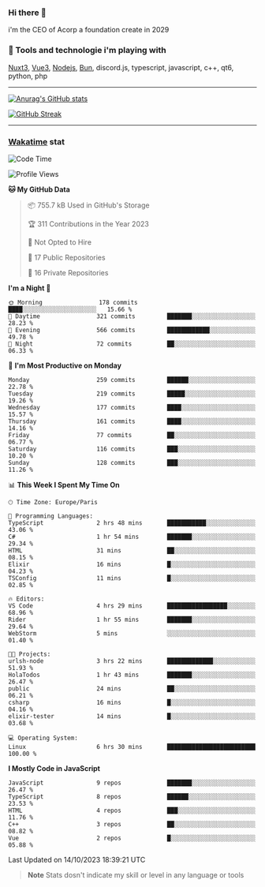 ### Hi there 👋

i'm the CEO of Acorp a foundation create in 2029  

### 🧰 Tools and technologie i'm playing with

[Nuxt3](https://nuxt.com), [Vue3](https://vuejs.org/), [Nodejs](https://nodejs.org), [Bun](https://bun.sh/), discord.js, typescript, javascript, c++, qt6, python, php

---

[![Anurag's GitHub stats](https://github-readme-stats.vercel.app/api?username=ackimixs&show_icons=true&theme=github_dark&count_private=true)](https://www.ackimixs.xyz)

[![GitHub Streak](https://github-readme-streak-stats.herokuapp.com?user=Ackimixs&theme=github-dark-blue&date_format=j%20M%5B%20Y%5D&mode=weekly)](https://git.io/streak-stats)

---
 
 ### [Wakatime](https://wakatime.com/) stat

<!--START_SECTION:waka-->
![Code Time](http://img.shields.io/badge/Code%20Time-800%20hrs%2023%20mins-blue)

![Profile Views](http://img.shields.io/badge/Profile%20Views-0-blue)

**🐱 My GitHub Data** 

> 📦 755.7 kB Used in GitHub's Storage 
 > 
> 🏆 311 Contributions in the Year 2023
 > 
> 🚫 Not Opted to Hire
 > 
> 📜 17 Public Repositories 
 > 
> 🔑 16 Private Repositories 
 > 
**I'm a Night 🦉** 

```text
🌞 Morning                178 commits         ████░░░░░░░░░░░░░░░░░░░░░   15.66 % 
🌆 Daytime                321 commits         ███████░░░░░░░░░░░░░░░░░░   28.23 % 
🌃 Evening                566 commits         ████████████░░░░░░░░░░░░░   49.78 % 
🌙 Night                  72 commits          ██░░░░░░░░░░░░░░░░░░░░░░░   06.33 % 
```
📅 **I'm Most Productive on Monday** 

```text
Monday                   259 commits         ██████░░░░░░░░░░░░░░░░░░░   22.78 % 
Tuesday                  219 commits         █████░░░░░░░░░░░░░░░░░░░░   19.26 % 
Wednesday                177 commits         ████░░░░░░░░░░░░░░░░░░░░░   15.57 % 
Thursday                 161 commits         ████░░░░░░░░░░░░░░░░░░░░░   14.16 % 
Friday                   77 commits          ██░░░░░░░░░░░░░░░░░░░░░░░   06.77 % 
Saturday                 116 commits         ███░░░░░░░░░░░░░░░░░░░░░░   10.20 % 
Sunday                   128 commits         ███░░░░░░░░░░░░░░░░░░░░░░   11.26 % 
```


📊 **This Week I Spent My Time On** 

```text
🕑︎ Time Zone: Europe/Paris

💬 Programming Languages: 
TypeScript               2 hrs 48 mins       ███████████░░░░░░░░░░░░░░   43.06 % 
C#                       1 hr 54 mins        ███████░░░░░░░░░░░░░░░░░░   29.34 % 
HTML                     31 mins             ██░░░░░░░░░░░░░░░░░░░░░░░   08.15 % 
Elixir                   16 mins             █░░░░░░░░░░░░░░░░░░░░░░░░   04.23 % 
TSConfig                 11 mins             █░░░░░░░░░░░░░░░░░░░░░░░░   02.85 % 

🔥 Editors: 
VS Code                  4 hrs 29 mins       █████████████████░░░░░░░░   68.96 % 
Rider                    1 hr 55 mins        ███████░░░░░░░░░░░░░░░░░░   29.64 % 
WebStorm                 5 mins              ░░░░░░░░░░░░░░░░░░░░░░░░░   01.40 % 

🐱‍💻 Projects: 
urlsh-node               3 hrs 22 mins       █████████████░░░░░░░░░░░░   51.93 % 
HolaTodos                1 hr 43 mins        ███████░░░░░░░░░░░░░░░░░░   26.47 % 
public                   24 mins             ██░░░░░░░░░░░░░░░░░░░░░░░   06.21 % 
csharp                   16 mins             █░░░░░░░░░░░░░░░░░░░░░░░░   04.16 % 
elixir-tester            14 mins             █░░░░░░░░░░░░░░░░░░░░░░░░   03.68 % 

💻 Operating System: 
Linux                    6 hrs 30 mins       █████████████████████████   100.00 % 
```

**I Mostly Code in JavaScript** 

```text
JavaScript               9 repos             ███████░░░░░░░░░░░░░░░░░░   26.47 % 
TypeScript               8 repos             ██████░░░░░░░░░░░░░░░░░░░   23.53 % 
HTML                     4 repos             ███░░░░░░░░░░░░░░░░░░░░░░   11.76 % 
C++                      3 repos             ██░░░░░░░░░░░░░░░░░░░░░░░   08.82 % 
Vue                      2 repos             █░░░░░░░░░░░░░░░░░░░░░░░░   05.88 % 
```




 Last Updated on 14/10/2023 18:39:21 UTC
<!--END_SECTION:waka-->

> **Note**
> Stats dosn't indicate my skill or level in any language or tools
